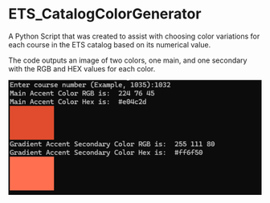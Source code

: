 # ETS_CatalogColorGenerator
A Python Script that was created to assist with choosing color variations for each course in the ETS catalog based on its numerical value.

The code outputs an image of two colors, one main, and one secondary with the RGB and HEX values for each color.

![alt text](https://github.com/rifffyreblade/ETS_CatalogColorGenerator/blob/main/ETS_ColorGeneratorExample.png?raw=true)
